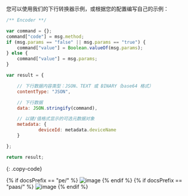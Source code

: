 您可以使用我们的下行转换器示例，或根据您的配置编写自己的示例：

```javascript
/** Encoder **/

var command = {};
command["code"] = msg.method;
if (msg.params == "false" || msg.params == "true") {
    command["value"] = Boolean.valueOf(msg.params);
} else {
    command["value"] = msg.params;
}

var result = {

    // 下行数据内容类型：JSON、TEXT 或 BINARY（base64 格式）
    contentType: "JSON",

    // 下行数据
    data: JSON.stringify(command),

    // 以键/值格式显示的可选元数据对象
    metadata: {
            deviceId: metadata.deviceName
    }

};

return result;
```
{: .copy-code}

{% if docsPrefix == "pe/" %}
![image](/images/user-guide/integrations/tuya/tuya-create-downlink-converter-tbel-pe.png)
{% endif %}
{% if docsPrefix == "paas/" %}
![image](/images/user-guide/integrations/tuya/tuya-create-downlink-converter-tbel-pe.png)
{% endif %}